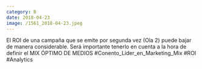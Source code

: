 ```yaml
--- 
category: B 
date: 2018-04-23 
image: /1561_2018-04-23.jpeg 
--- 
```


El ROI de una campaña que se emite por segunda vez (Ola 2) puede bajar de manera considerable. Será importante tenerlo en cuenta a la hora de definir el MIX ÓPTIMO DE MEDIOS #Conento_Líder_en_Marketing_Mix #ROI #Analytics
